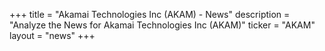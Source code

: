 +++
title = "Akamai Technologies Inc (AKAM) - News"
description = "Analyze the News for Akamai Technologies Inc (AKAM)"
ticker = "AKAM"
layout = "news"
+++

